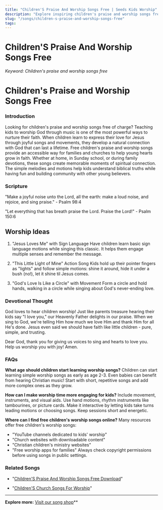 ```yaml
---
title: "Children'S Praise And Worship Songs Free | Seeds Kids Worship"
description: "Explore inspiring children's praise and worship songs free for children's worship and faith development. Biblical music resources for families and ministry."
slug: "/songs/children-s-praise-and-worship-songs-free"
tags:
---
```


# Children'S Praise And Worship Songs Free

_Keyword: Children's praise and worship songs free_

# Children's Praise and Worship Songs Free

### Introduction
Looking for children's praise and worship songs free of charge? Teaching kids to worship God through music is one of the most powerful ways to nurture their faith. When children learn to express their love for Jesus through joyful songs and movements, they develop a natural connection with God that can last a lifetime. Free children's praise and worship songs provide an accessible way for families and churches to help young hearts grow in faith. Whether at home, in Sunday school, or during family devotions, these songs create memorable moments of spiritual connection. The simple melodies and motions help kids understand biblical truths while having fun and building community with other young believers.

### Scripture
"Make a joyful noise unto the Lord, all the earth: make a loud noise, and rejoice, and sing praise." - Psalm 98:4

"Let everything that has breath praise the Lord. Praise the Lord!" - Psalm 150:6

## Worship Ideas
1. "Jesus Loves Me" with Sign Language
Have children learn basic sign language motions while singing this classic. It helps them engage multiple senses and remember the message.

2. "This Little Light of Mine" Action Song
Kids hold up their pointer fingers as "lights" and follow simple motions: shine it around, hide it under a bush (no!), let it shine til Jesus comes.

3. "God's Love Is Like a Circle" with Movement
Form a circle and hold hands, walking in a circle while singing about God's never-ending love.

### Devotional Thought
God loves to hear children worship! Just like parents treasure hearing their kids say "I love you," our Heavenly Father delights in our praise. When we sing to God, we're telling Him how much we love Him and thank Him for all He's done. Jesus even said we should have faith like little children - pure, simple, and trusting.

Dear God, thank you for giving us voices to sing and hearts to love you. Help us worship you with joy! Amen.

### FAQs

**What age should children start learning worship songs?**
Children can start learning simple worship songs as early as age 2-3. Even babies can benefit from hearing Christian music! Start with short, repetitive songs and add more complex ones as they grow.

**How can I make worship time more engaging for kids?**
Include movement, instruments, and visual aids. Use hand motions, rhythm instruments like tambourines, or picture cards. Make it interactive by letting kids take turns leading motions or choosing songs. Keep sessions short and energetic.

**Where can I find free children's worship songs online?**
Many resources offer free children's worship songs:
- "YouTube channels dedicated to kids' worship"
- "Church websites with downloadable content"
- "Christian children's ministry websites"
- "Free worship apps for families"
Always check copyright permissions before using songs in public settings.

### Related Songs

- "[Children'S Praise And Worship Songs Free Download](/songs/children-s-praise-and-worship-songs-free-download/)"

- "[Children'S Church Songs For Worship](/songs/children-s-church-songs-for-worship/)"

---

**Explore more:** [Visit our song shop](https://seedskidsworship.com/shop)**

<!-- Schema Markup -->
<script type="application/ld+json">
{
  "@context": "https://schema.org",
  "@type": "MusicRecording",
  "name": "Children'S Praise And Worship Songs Free",
  "byArtist": {
    "@type": "MusicGroup",
    "name": "Seeds Kids Worship"
  },
  "isFamilyFriendly": true,
  "url": "https://seedskidsworship.com/songs/children-s-praise-and-worship-songs-free/"
}
</script>
